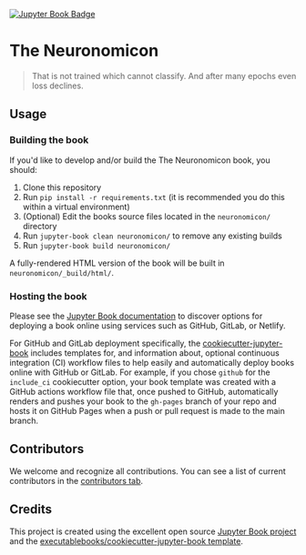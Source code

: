 [![Jupyter Book Badge](https://jupyterbook.org/badge.svg)](https://tianmaru.github.io/neuronomicon/)

<!--
[![Binder](https://mybinder.org/badge_logo.svg)](https://mybinder.org/v2/gh/Tianmaru/neuronomicon/HEAD)
-->

# The Neuronomicon

> That is not trained which cannot classify.
> And after many epochs even loss declines.

## Usage

### Building the book

If you'd like to develop and/or build the The Neuronomicon book, you should:

1. Clone this repository
2. Run `pip install -r requirements.txt` (it is recommended you do this within a virtual environment)
3. (Optional) Edit the books source files located in the `neuronomicon/` directory
4. Run `jupyter-book clean neuronomicon/` to remove any existing builds
5. Run `jupyter-book build neuronomicon/`

A fully-rendered HTML version of the book will be built in `neuronomicon/_build/html/`.

### Hosting the book

Please see the [Jupyter Book documentation](https://jupyterbook.org/publish/web.html) to discover options for deploying a book online using services such as GitHub, GitLab, or Netlify.

For GitHub and GitLab deployment specifically, the [cookiecutter-jupyter-book](https://github.com/executablebooks/cookiecutter-jupyter-book) includes templates for, and information about, optional continuous integration (CI) workflow files to help easily and automatically deploy books online with GitHub or GitLab. For example, if you chose `github` for the `include_ci` cookiecutter option, your book template was created with a GitHub actions workflow file that, once pushed to GitHub, automatically renders and pushes your book to the `gh-pages` branch of your repo and hosts it on GitHub Pages when a push or pull request is made to the main branch.

## Contributors

We welcome and recognize all contributions. You can see a list of current contributors in the [contributors tab](https://github.com/tianmaru/neuronomicon/graphs/contributors).

## Credits

This project is created using the excellent open source [Jupyter Book project](https://jupyterbook.org/) and the [executablebooks/cookiecutter-jupyter-book template](https://github.com/executablebooks/cookiecutter-jupyter-book).
